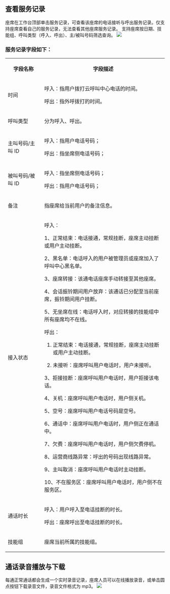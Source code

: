 ## 查看服务记录
座席在工作台顶部单击服务记录，可查看该座席的电话接听与呼出服务记录。仅支持座席查看自己的服务记录，无法查看其他座席服务记录。
支持座席按日期、技能组、呼叫类型（呼入、呼出）、主/被叫号码筛选查询。
![](https://qcloudimg.tencent-cloud.cn/raw/8be85e2d977ba2f51a19d07fdae13a62.png)

### 服务记录字段如下：
<melo-data ></melo-data><table ><colgroup><col  width="134px"><col  width="465px"></colgroup>
<tbody>
<tr>
<th   colspan="1" rowspan="1" align="" valign=""><p>字段名称</p></td>
 <th   colspan="1" rowspan="1" align="" valign=""><p>字段描述</p></td>
 </tr>

<tr>
<td   colspan="1" rowspan="1" align="" valign=""><p>时间</p></td>
 <td   colspan="1" rowspan="1" align="" valign=""><p>呼入：指用户拨打云呼叫中心电话的时间。</p>

<p>呼出：指外呼拨打的时间。</p></td>
 </tr>

<tr>
<td   colspan="1" rowspan="1" align="" valign=""><p>呼叫类型</p></td>
 <td   colspan="1" rowspan="1" align="" valign=""><p>分为呼入、呼出。</p></td>
 </tr>

<tr>
<td   colspan="1" rowspan="1" align="" valign=""><p>主叫号码/主叫 ID</p></td>
 <td   colspan="1" rowspan="1" align="" valign=""><p>呼入：指用户电话号码；</p>

<p>呼出：指坐席侧电话号码；</p></td>
 </tr>

<tr>
<td   colspan="1" rowspan="1" align="" valign=""><p>被叫号码/被叫 ID</p></td>
 <td   colspan="1" rowspan="1" align="" valign=""><p>呼入：指坐席侧电话号码；</p>

<p>呼出：指用户电话号码；</p></td>
 </tr>

<tr>
<td   colspan="1" rowspan="1" align="" valign=""><p>备注</p></td>
 <td   colspan="1" rowspan="1" align="" valign=""><p>指座席给当前用户的备注信息。</p></td>
 </tr>

<tr>
<td   colspan="1" rowspan="1" align="" valign=""><p>接入状态</p></td>
 <td   colspan="1" rowspan="1" align="" valign=""><p>呼入：</p>

<p>1、正常结束：电话接通，常规挂断，座席主动挂断或用户主动挂断。</p>

<p>2、黑名单：电话呼入的用户被管理员或座席加入了呼叫中心黑名单。</p>

<p>3、座席转接：该通电话座席手动转接至其他座席。</p>

<p>4、会话振铃期间用户放弃：该通话已分配至当前座席，振铃期间用户挂断。</p>

<p>5、无坐席在线：电话呼入时，对应转接的技能组中所有座席均不在线。</p>

<p>呼出：</p>

<ol start="1"><li><p>正常结束：电话接通，常规挂断，座席主动挂断或用户主动挂断。</p>

</li>
<li><p>未接听：座席呼叫用户电话时，用户未接听。</p>

</li>
</ol><p>3、拒接挂断：座席呼叫用户电话时，用户拒接该电话。</p>

<p>4、关机：座席呼叫用户电话时，用户侧关机。</p>

<p>5、空号：座席呼叫用户电话号码是空号。</p>

<p>6、通话中：座席呼叫用户电话时，用户侧正在通话中。</p>

<p>7、欠费：座席呼叫用户电话时，用户侧欠费停机。</p>

<p>8、运营商线路异常：呼出的号码出现线路异常。</p>

<p>9、主叫取消：座席呼叫用户电话时主动挂断。</p>

<p>10、不在服务区：座席呼叫用户电话时，用户侧不在服务区。</p></td>
 </tr>

<tr>
<td   colspan="1" rowspan="1" align="" valign=""><p>通话时长</p></td>
 <td   colspan="1" rowspan="1" align="" valign=""><p>呼入：用户呼入至电话挂断的时长。</p>

<p>呼出：座席呼出至电话挂断的时长。</p></td>
 </tr>

<tr>
<td   colspan="1" rowspan="1" align="" valign=""><p>技能组</p></td>
 <td   colspan="1" rowspan="1" align="" valign=""><p>座席当前所属的技能组。</p></td>
</tr>

</tbody>
</table>

## 通话录音播放与下载
每通正常通话都会生成一个实时录音记录，座席人员可以在线播放录音，或单击圆点按钮下载录音文件，录音文件格式为 mp3。
![](https://qcloudimg.tencent-cloud.cn/raw/24f2f8bedb6f09d1fffa02b2412b1001.png)